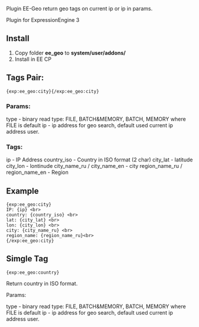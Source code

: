 Plugin EE-Geo return geo tags on current ip or ip in params.

Plugin for ExpressionEngine 3

## Install

1. Copy folder **ee_geo** to **system/user/addons/**
2. Install in EE CP

## Tags Pair:

```
{exp:ee_geo:city}{/exp:ee_geo:city}
```

### Params:

type - binary read type: FILE, BATCH&MEMORY, BATCH, MEMORY  where FILE is default
ip - ip address for geo search, default used current ip address user.

### Tags:

ip - IP Address
country_iso - Country in ISO format (2 char)
city_lat - latitude
city_lon - lontinude
city_name_ru / city_name_en - city
region_name_ru / region_name_en - Region

## Example

```
{exp:ee_geo:city}
IP: {ip} <br>
country: {country_iso} <br>
lat: {city_lat} <br>
lon: {city_lon} <br>
city: {city_name_ru} <br>
region_name: {region_name_ru}<br>
{/exp:ee_geo:city}
```

## Simgle Tag

```
{exp:ee_geo:country}
```

Return country in ISO format.

Params:

type - binary read type: FILE, BATCH&MEMORY, BATCH, MEMORY  where FILE is default
ip - ip address for geo search, default used current ip address user.
